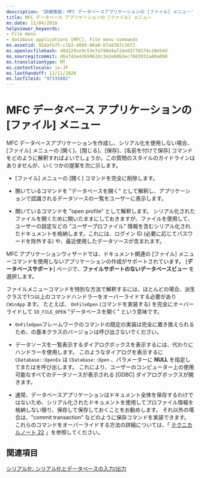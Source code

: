 ```yaml
---
description: '詳細情報: MFC データベースアプリケーションの [ファイル] メニュー'
title: MFC データベース アプリケーションの [ファイル] メニュー
ms.date: 11/04/2016
helpviewer_keywords:
- File menu
- database applications [MFC], File menu commands
ms.assetid: 92dafb75-c1b3-4860-80a0-87a83bfc36f2
ms.openlocfilehash: d8d229ce9c53e7a79044af2de03778574c18e5dd
ms.sourcegitcommit: d6af41e42699628c3e2e6063ec7b03931a49a098
ms.translationtype: MT
ms.contentlocale: ja-JP
ms.lasthandoff: 12/11/2020
ms.locfileid: "97335882"
---
```

# <a name="file-menu-in-an-mfc-database-application"></a>MFC データベース アプリケーションの [ファイル] メニュー

MFC データベースアプリケーションを作成し、シリアル化を使用しない場合、[ファイル] メニューの [開く]、[閉じる]、[保存]、[名前を付けて保存] コマンドをどのように解釈すればよいでしょうか。この質問のスタイルのガイドラインはありませんが、いくつかの提案を次に示します。

- [ファイル] メニューの [開く] コマンドを完全に削除します。

- 開いているコマンドを "データベースを開く" として解釈し、アプリケーションで認識されるデータソースの一覧をユーザーに表示します。

- 開いているコマンドを "open profile" として解釈します。 シリアル化されたファイルを開くために開いたままにしておきますが、ファイルを使用して、ユーザーの設定などの "ユーザープロファイル" 情報を含むシリアル化されたドキュメントを格納します。これには、ログイン ID (必要に応じてパスワードを除外する) や、最近使用したデータソースが含まれます。

MFC アプリケーションウィザードでは、ドキュメント関連の [ファイル] メニューコマンドを使用しないアプリケーションの作成がサポートされています。 [**データベースサポート**] ページで、**ファイルサポートのないデータベースビュー** を選択します。

ファイルメニューコマンドを特別な方法で解釈するには、ほとんどの場合、派生クラスで1つ以上のコマンドハンドラーをオーバーライドする必要があり `CWinApp` ます。 たとえば、 `OnFileOpen` (コマンドを実装する) を完全にオーバーライドして `ID_FILE_OPEN` "データベースを開く" という意味です。

- `OnFileOpen`フレームワークのコマンドの既定の実装は完全に置き換えられるため、の基本クラスのバージョンは呼び出さないでください。

- データソースを一覧表示するダイアログボックスを表示するには、代わりにハンドラーを使用します。 このようなダイアログを表示するに `CDatabase::OpenEx` は `CDatabase::Open` 、パラメーターに **NULL** を指定してまたはを呼び出します。 これにより、ユーザーのコンピューター上の使用可能なすべてのデータソースが表示される [ODBC] ダイアログボックスが開きます。

- 通常、データベースアプリケーションはドキュメント全体を保存するわけではないため、シリアル化されたドキュメントを使用してプロファイル情報を格納しない限り、保存して保存しておくことをお勧めします。 それ以外の場合は、"commit transaction" などのように保存コマンドを実装できます。 これらのコマンドをオーバーライドする方法の詳細については、「 [テクニカルノート 22](tn022-standard-commands-implementation.md) 」を参照してください。

## <a name="see-also"></a>関連項目

[シリアル化: シリアル化とデータベースの入力/出力](serialization-serialization-vs-database-input-output.md)

